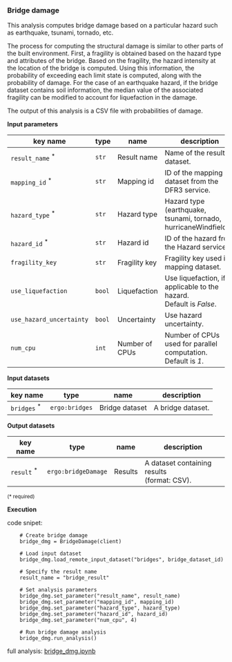 ### Bridge damage

This analysis computes bridge damage based on a particular hazard such as earthquake, tsunami, tornado, etc.

The process for computing the structural damage is similar to other parts of the built environment. First, a fragility
is obtained based on the hazard type and attributes of the bridge. Based on the fragility, the hazard intensity at the 
location of the bridge is computed. Using this information, the probability of exceeding each limit state is computed, 
along with the probability of damage. For the case of an earthquake hazard, if the bridge dataset contains soil 
information, the median value of the associated fragility can be modified to account for liquefaction in the damage. 

The output of this analysis is a CSV file with probabilities of damage.

**Input parameters**

key name | type | name | description
--- | --- | --- | ---
`result_name` <sup>*</sup> | `str` | Result name | Name of the result dataset.
`mapping_id` <sup>*</sup> | `str` | Mapping id | ID of the mapping dataset from the DFR3 service.
`hazard_type` <sup>*</sup> | `str` | Hazard type | Hazard type (earthquake, tsunami, tornado, hurricaneWindfields). 
`hazard_id` <sup>*</sup> | `str` | Hazard id | ID of the hazard from the Hazard service 
`fragility_key` | `str` | Fragility key | Fragility key used in mapping dataset.
`use_liquefaction` | `bool` | Liquefaction | Use liquefaction, if applicable to the hazard. <br>Default is *False*.
`use_hazard_uncertainty` | `bool` | Uncertainty | Use hazard uncertainty.
`num_cpu` | `int` | Number of CPUs | Number of CPUs used for parallel computation. <br>Default is *1*.

**Input datasets**

key name | type | name | description
--- | --- | --- | ---
`bridges` <sup>*</sup> | `ergo:bridges` | Bridge dataset | A bridge dataset.

**Output datasets**

key name | type | name | description
--- | --- | --- | ---
`result` <sup>*</sup> | `ergo:bridgeDamage` | Results | A dataset containing results <br>(format: CSV).

<small>(* required)</small>

**Execution**

code snipet:

```
    # Create bridge damage
    bridge_dmg = BridgeDamage(client)

    # Load input dataset
    bridge_dmg.load_remote_input_dataset("bridges", bridge_dataset_id)

    # Specify the result name
    result_name = "bridge_result"

    # Set analysis parameters
    bridge_dmg.set_parameter("result_name", result_name)
    bridge_dmg.set_parameter("mapping_id", mapping_id)
    bridge_dmg.set_parameter("hazard_type", hazard_type)
    bridge_dmg.set_parameter("hazard_id", hazard_id)
    bridge_dmg.set_parameter("num_cpu", 4)

    # Run bridge damage analysis
    bridge_dmg.run_analysis()
```

full analysis: [bridge_dmg.ipynb](https://github.com/IN-CORE/incore-docs/blob/master/notebooks/bridge_dmg.ipynb)
